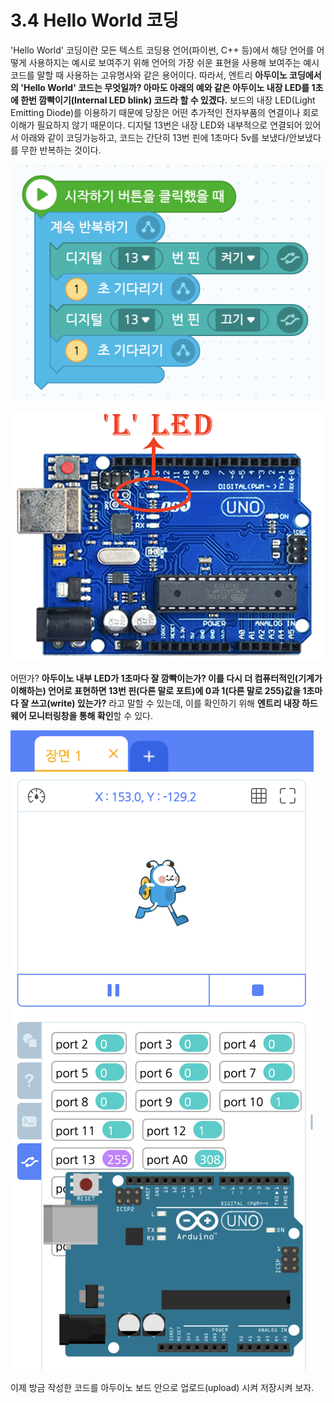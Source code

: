 # 3.4 Hello World 코딩

'Hello World' 코딩이란 모든 텍스트 코딩용 언어\(파이썬, C++ 등\)에서 해당 언어를 어떻게 사용하지는 예시로 보여주기 위해 언어의 가장 쉬운 표현을 사용해 보여주는 예시 코드를  말할 때 사용하는 고유명사와 같은 용어이다. 따라서, 엔트리 **아두이노 코딩에서의 'Hello World' 코드는 무엇일까? 아마도 아래의 예와 같은 아두이노 내장 LED를 1초에 한번 깜빡이기\(Internal LED blink\) 코드라 할 수 있겠다.** 보드의 내장 LED\(Light Emitting Diode\)를 이용하기 때문에 당장은 어떤 추가적인 전자부품의 연결이나 회로 이해가 필요하지 않기 때문이다. 디지털 13번은 내장 LED와 내부적으로 연결되어 있어서 아래와 같이 코딩가능하고, 코드는 간단히 13번 핀에 1초마다 5v를 보냈다/안보냈다를 무한 반복하는 것이다.

![](../.gitbook/assets/image%20%288%29.png)

![](../.gitbook/assets/image%20%286%29.png)

어떤가? **아두이노 내부 LED가 1초마다 잘 깜빡이는가? 이를 다시 더 컴퓨터적인\(기계가 이해하는\) 언어로 표현하면 13번 핀\(다른 말로 포트\)에 0과 1\(다른 말로 255\)값을 1초마다 잘 쓰고\(write\) 있는가?** 라고 말할 수 있는데, 이를 확인하기 위해 **엔트리 내장 하드웨어 모니터링창을 통해 확인**할 수 있다.

![](../.gitbook/assets/image%20%2810%29.png)

 이제 방금 작성한 코드를 아두이노 보드 안으로 업로드\(upload\) 시켜 저장시켜 보자.

